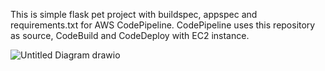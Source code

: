 This is simple flask pet project with buildspec, appspec and requirements.txt for AWS CodePipeline. CodePipeline uses this repository as source, CodeBuild and CodeDeploy with EC2 instance.

![Untitled Diagram drawio](https://github.com/dachishekriladze/AWS_Flask/assets/133920660/071e646e-ce17-47f2-afbf-34320430d117)

